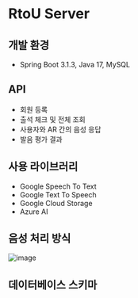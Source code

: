 # RtoU Server
## 개발 환경
- Spring Boot 3.1.3, Java 17, MySQL
## API
- 회원 등록
- 출석 체크 및 전체 조회
- 사용자와 AR 간의 음성 응답
- 발음 평가 결과
## 사용 라이브러리
- Google Speech To Text
- Google Text To Speech
- Google Cloud Storage
- Azure AI
## 음성 처리 방식
![image](https://github.com/Capstone-23-2/Back_SpringBoot/assets/78525791/625d3ce4-ec5d-4d12-a7dd-ca52b3b0be7b)
## 데이터베이스 스키마
